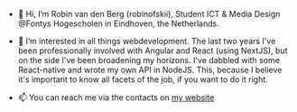 - 👋 Hi, I’m Robin van den Berg (robinofskii),
Student ICT & Media Design @Fontys Hogescholen in Eindhoven, the Netherlands.

- 👀 I’m interested in all things webdevelopment. The last two years I've been professionally involved with Angular and React (using NextJS), but on the side I've been broadening my horizons. I've dabbled with some React-native and wrote my own API in NodeJS. This, because I believe it's important to know all facets of the job, if you want to do it right.

- 📫 You can reach me via the contacts on [my website](https://www.robin-media.nl)
